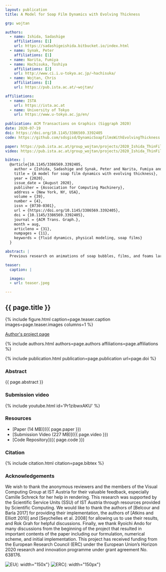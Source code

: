 ```yaml
---
layout: publication
title: A Model for Soap Film Dynamics with Evolving Thickness

grp: wojtan

authors:
  - name: Ishida, Sadashige
    affiliations: [1]
    url: https://sadashigeishida.bitbucket.io/index.html
  - name: Synak, Peter
    affiliations: [1]
  - name: Narita, Fumiya
  - name: Hachisuka, Toshiya
    affiliations: [2]
    url: http://www.ci.i.u-tokyo.ac.jp/~hachisuka/
  - name: Wojtan, Chris
    affiliations: [1]
    url: https://pub.ista.ac.at/~wojtan/

affiliations:
  - name: ISTA
    url: https://ista.ac.at
  - name: University of Tokyo
    url: https://www.u-tokyo.ac.jp/en/
  
publication: ACM Transactions on Graphics (Siggraph 2020)
date: 2020-07-19
doi: https://doi.org/10.1145/3386569.3392405
code: https://github.com/sdsgisd/DynamicSoapfilmsWithEvolvingThickness

paper: https://pub.ista.ac.at/group_wojtan/projects/2020_Ishida_ThinFilms/soapfilm_with_thickness.pdf
video: https://pub.ista.ac.at/group_wojtan/projects/2020_Ishida_ThinFilms/video.mp4

bibtex: |
  @article{10.1145/3386569.3392405,
    author = {Ishida, Sadashige and Synak, Peter and Narita, Fumiya and Hachisuka, Toshiya and Wojtan, Chris},
    title = {A model for soap film dynamics with evolving thickness},
    year = {2020},
    issue_date = {August 2020},
    publisher = {Association for Computing Machinery},
    address = {New York, NY, USA},
    volume = {39},
    number = {4},
    issn = {0730-0301},
    url = {https://doi.org/10.1145/3386569.3392405},
    doi = {10.1145/3386569.3392405},
    journal = {ACM Trans. Graph.},
    month = aug,
    articleno = {31},
    numpages = {11},
    keywords = {fluid dynamics, physical modeling, soap films}
  }

abstract: |
  Previous research on animations of soap bubbles, films, and foams largely focuses on the motion and geometric shape of the bubble surface. These works neglect the evolution of the bubble's thickness, which is normally responsible for visual phenomena like surface vortices, Newton's interference patterns, capillary waves, and deformation-dependent rupturing of films in a foam. In this paper, we model these natural phenomena by introducing the film thickness as a reduced degree of freedom in the Navier-Stokes equations and deriving their equations of motion. We discretize the equations on a non-manifold triangle mesh surface and couple it to an existing bubble solver. In doing so, we also introduce an incompressible fluid solver for 2.5D films and a novel advection algorithm for convecting fields across non-manifold surface junctions. Our simulations enhance state-of-the-art bubble solvers with additional effects caused by convection, rippling, draining, and evaporation of the thin film.

teaser:
  caption: |

  images:
  - url: teaser.jpeg

---
```


## {{ page.title }}

{% include figure.html caption=page.teaser.caption images=page.teaser.images columns=1 %}

<a href="https://sadashigeishida.bitbucket.io/soapfilm_with_thickness/index.html"><span class="glyphicon glyphicon-new-window"></span> Author's project page</a>

{% include authors.html authors=page.authors affiliations=page.affiliations %}

{% include publication.html publication=page.publication url=page.doi %}

### Abstract

{{ page.abstract }}

### Submission video

{% include youtube.html id='Pr1zibwxAKU' %}

### Resources

* [Paper (14 MB)]({{ page.paper }})
* [Submission Video (227 MB)]({{ page.video }})
* [Code Repository]({{ page.code }})

### Citation

{% include citation.html citation=page.bibtex %}

### Acknowledgements

We wish to thank the anonymous reviewers and the members of the Visual Computing Group at IST Austria for their valuable feedback, especially Camille Schreck for her help in rendering. This research was supported by the Scientific Service Units (SSU) of IST Austria through resources provided by Scientific Computing. We would like to thank the authors of [Belcour and Barla 2017] for providing their implementation, the authors of [Atkins and Elliott 2010] and [Seychelles et al. 2008] for allowing us to use their results, and Rok Grah for helpful discussions. Finally, we thank Ryoichi Ando for many discussions from the beginning of the project that resulted in important contents of the paper including our formulation, numerical scheme, and initial implementation. This project has received funding from the European Research Council (ERC) under the European Union’s Horizon 2020 research and innovation programme under grant agreement No. 638176.

![EU](flag_yellow_low.jpg){: width="150x"}
![ERC](LOGO-ERC.jpg){: width="150px"}

